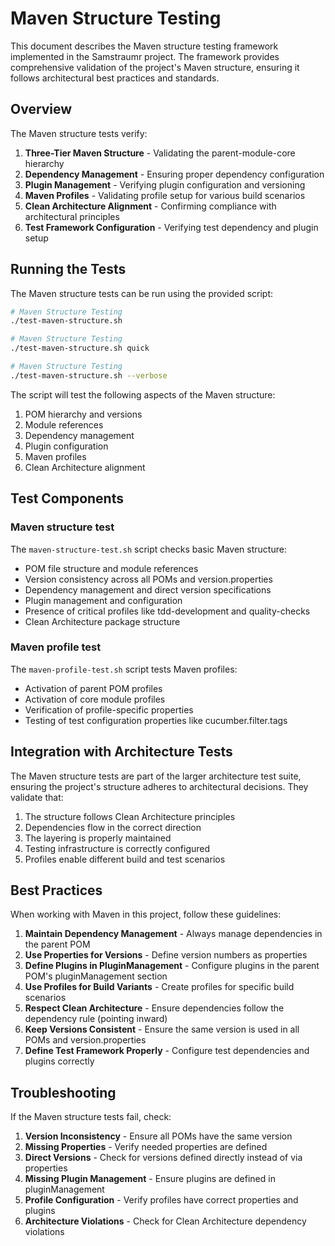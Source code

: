 # Maven Structure Testing

This document describes the Maven structure testing framework implemented in the Samstraumr project. The framework provides comprehensive validation of the project's Maven structure, ensuring it follows architectural best practices and standards.

## Overview

The Maven structure tests verify:

1. **Three-Tier Maven Structure** - Validating the parent-module-core hierarchy
2. **Dependency Management** - Ensuring proper dependency configuration
3. **Plugin Management** - Verifying plugin configuration and versioning
4. **Maven Profiles** - Validating profile setup for various build scenarios
5. **Clean Architecture Alignment** - Confirming compliance with architectural principles
6. **Test Framework Configuration** - Verifying test dependency and plugin setup

## Running the Tests

The Maven structure tests can be run using the provided script:

```bash
# Maven Structure Testing
./test-maven-structure.sh

# Maven Structure Testing
./test-maven-structure.sh quick

# Maven Structure Testing
./test-maven-structure.sh --verbose
```

The script will test the following aspects of the Maven structure:

1. POM hierarchy and versions
2. Module references
3. Dependency management
4. Plugin configuration
5. Maven profiles
6. Clean Architecture alignment

## Test Components

### Maven structure test

The `maven-structure-test.sh` script checks basic Maven structure:

- POM file structure and module references
- Version consistency across all POMs and version.properties
- Dependency management and direct version specifications
- Plugin management and configuration
- Presence of critical profiles like tdd-development and quality-checks
- Clean Architecture package structure

### Maven profile test

The `maven-profile-test.sh` script tests Maven profiles:

- Activation of parent POM profiles
- Activation of core module profiles
- Verification of profile-specific properties
- Testing of test configuration properties like cucumber.filter.tags

## Integration with Architecture Tests

The Maven structure tests are part of the larger architecture test suite, ensuring the project's structure adheres to architectural decisions. They validate that:

1. The structure follows Clean Architecture principles
2. Dependencies flow in the correct direction
3. The layering is properly maintained
4. Testing infrastructure is correctly configured
5. Profiles enable different build and test scenarios

## Best Practices

When working with Maven in this project, follow these guidelines:

1. **Maintain Dependency Management** - Always manage dependencies in the parent POM
2. **Use Properties for Versions** - Define version numbers as properties
3. **Define Plugins in PluginManagement** - Configure plugins in the parent POM's pluginManagement section
4. **Use Profiles for Build Variants** - Create profiles for specific build scenarios
5. **Respect Clean Architecture** - Ensure dependencies follow the dependency rule (pointing inward)
6. **Keep Versions Consistent** - Ensure the same version is used in all POMs and version.properties
7. **Define Test Framework Properly** - Configure test dependencies and plugins correctly

## Troubleshooting

If the Maven structure tests fail, check:

1. **Version Inconsistency** - Ensure all POMs have the same version
2. **Missing Properties** - Verify needed properties are defined
3. **Direct Versions** - Check for versions defined directly instead of via properties
4. **Missing Plugin Management** - Ensure plugins are defined in pluginManagement
5. **Profile Configuration** - Verify profiles have correct properties and plugins
6. **Architecture Violations** - Check for Clean Architecture dependency violations
